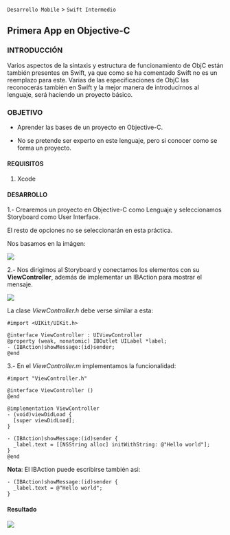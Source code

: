 
`Desarrollo Mobile` > `Swift Intermedio`

## Primera App en Objective-C

### INTRODUCCIÓN

Varios aspectos de la sintaxis y estructura de funcionamiento de ObjC están también presentes en Swift, ya que como se ha comentado Swift no es un reemplazo para este. Varias de las especificaciones de ObjC las reconocerás también en Swift y la mejor manera de introducirnos al lenguaje, será haciendo un proyecto básico.

### OBJETIVO

- Aprender las bases de un proyecto en Objective-C. 

- No se pretende ser experto en este lenguaje, pero si conocer como se forma un proyecto.

#### REQUISITOS

1. Xcode

#### DESARROLLO

1.- Crearemos un proyecto en Objective-C como Lenguaje y seleccionamos Storyboard como User Interface.

El resto de opciones no se seleccionarán en esta práctica.

Nos basamos en la imágen:

![](0.png)

2.- Nos dirigimos al Storyboard y conectamos los elementos con su **ViewController**, además de implementar un IBAction para mostrar el mensaje.

![](1.png)

La clase *ViewController.h* debe verse similar a esta:

```
#import <UIKit/UIKit.h>

@interface ViewController : UIViewController
@property (weak, nonatomic) IBOutlet UILabel *label;
- (IBAction)showMessage:(id)sender;
@end
```

3.- En el *ViewController.m* implementamos la funcionalidad:

```
#import "ViewController.h"

@interface ViewController ()
@end

@implementation ViewController
- (void)viewDidLoad {
  [super viewDidLoad];
}

- (IBAction)showMessage:(id)sender {
  _label.text = [[NSString alloc] initWithString: @"Hello world"];
}
@end
```

**Nota**: El IBAction puede escribirse también asi:

```
- (IBAction)showMessage:(id)sender {
  _label.text = @"Hello world";
}
```

#### Resultado

![](0.gif)

